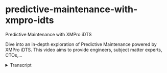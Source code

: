 # predictive-maintenance-with-xmpro-idts
<!-- embeded video removed -->



Predictive Maintenance with XMPro iDTS

Dive into an in-depth exploration of Predictive Maintenance powered by XMPro iDTS. This video aims to provide engineers, subject matter experts, CTOs,...
<details>
<summary>Transcript</summary>Predictive Maintenance with XMPro iDTS

Dive into an in-depth exploration of Predictive Maintenance powered by XMPro iDTS. This video aims to provide engineers, subject matter experts, CTOs,...
in our overview of a video we describe

the process that we followed to get from

our assets and real-time data from the

assets through to some actions and

recommendations that we want to drive

and the outcomes that we're looking for

now the typical process is that we bring

in data through our data stream designer

you could then run some analytics

through AI or do some of it inside the

data stream designer see the front end

in the app designer and then lastly have

recommendations and manage

recommendations inside the

recommendation manager from a

demonstration point of view I'm going to

start at the app designer and then we'll

go into that also includes

recommendations we'll go into the data

stream designer and show you how we do

it in the uh behind the scenes how do we

get the data in and also touch on how we

apply AI to this so let's jump in and

get started

this is the app designer the green icons

at the top

this is the data stream designer and

this is AI so we'll go through all three

of those but I'm going to start kind of

at the end I'm going to show you the

result of what what you see when you use

XM Pro and I'll start with uh just a a

simple example around multiple

facilities or assets that we have in

this instance I'm just I've set the

filter just to show me

um

some of my

Wind forms and I can the colors and

things will change based on the severity

the health of the overall Farm not

necessarily the individual ones I can

set that up to so that I can actually

drill down and get into the actual form

itself and drill down right down you'll

see this is a viewport that is using

esri I'll touch a little bit later on

how we can edit this and what all the

different types of viewports that we

support but this is an example of

something like that here I can see some

of the assets that need maintenance

there's also some recommendations on

some of this so at a holistic view as a

maintenance manager facility manager I

can very quickly see the health and

status of my different facilities and

where I need to go now this again is a

specific type you can have a much more

sophisticated example of this as well

I'll um I'll go into and just show you

again as a maintenance manager

maintenance planner looking at all the

facilities that we have

um I can see kind of the alerts to work

requests work requests to work orders

work orders to open work orders to to

closed and how long it takes to actually

resolve it and

um how what is the efficiency how many

open work orders do I have and what are

the recommendations around all the

different machines again this is

everyone's you'll see there's a whole

bunch

listed through here so and they range in

severity in this instance they rank by

severity

I can look at

the different installations or

facilities that I have and in this

facility this is a wind turbine facility

this is a solar array so

I'll go into the wind turbine one so

I'll have a quick look at what's

happening at the wind turbine and this

gives you an idea and I'll share a more

advanced example of this but I can see

some safety and health information I can

see the overall time usage profile

current metrics that it's running some

of the and again

maintenance records maintenance

information some of the corrosion damage

tables and depending on the type of

modeling that you use I can get into it

you can see this updates in real time if

it's a Unity or Omniverse or a a more

interactive model or a card based model

I can actually get into it and I'll show

you an example of one of those but this

is

with this I can now actually get to a

recommendation so I can see there's low

gearbox oil on this reported and there's

the instance of that that triggered that

so there's a rule that runs and when it

goes below a certain threshold this is

very simple rule around a certain

threshold on the on the on the gearbox

oil low warning and there's potentially

some triage instructions this one

doesn't have too much I can also see how

many times this has occurred and if I

look at kind of a longer duration what

are all the other things that are

happening to this specific asset that

has happened over time I could create a

form or I can fill in a form right here

and this could be a work order request

this could be a root cause analysis a

failure mode analysis

um

you can associate

a large number of different act action

forms do this in terms of the kind of

action that you want to take I can also

Mark this as a false positive so that

later on we can start analyzing how many

times are we getting this kind of false

positives out of this so this is one

example of a

facility predictive maintenance I'll

show you a slightly more advanced

example in in this example this is a

processing plant in this instance plant

but it could be a Water Filtration plant

it could be

any processed plant and in that

again analyzing the data looking at

real-time anomalies and looking at

defects where certain type of defects

that are that are happening so this is

on the quality side so I could bring in

some of the process information

there's fill rates efficiency on on the

energy consumption but likewise with

that esri map where I had a

um uh Green Dot or radar or whatever

represent that there's an issue you can

actually see on this one that

there's a there's an issue here so these

will appear or disappear depending on

the recommendations and the current

state so it's very quick to see as a

planner

or maintenance supervisor maintenance

manager plant manager you know what is

happening and I can have a very simple

2D model of a pump with some real-time

data coming through for the pump from

sensors that we have I can see the

nameplate data for the pump

what is writing at or what it's writed

at so just very quickly I can see how

far is it off in terms of its actual

performance I might be running a

predictive model which again will touch

on a little bit later a predictive model

that's pretty predicting the the

remaining is for life

so that I can determine how much time I

have before there I may have an issue

again I can get into the recommendation

in a minute but here's a bunch of

real-time data and around temperatures

vibrations

and all the maintenance records so I can

see maintenance schedules maintenance

history

and I can see what is currently planned

I can also see what has been what has

been recently completed in terms of work

order history really just helps with

um and again I could drill down on this

next level before we do that what I'd

like to do though is actually get a

better view of this type of pump and

if you if if for certain type of

equipment you may want to

expand the capabilities and being able

to see you know what is really happening

so if I look at the discharge exception

or the remaining useful life on the

bearings

I can move this around and actually have

a view on that now

if I click on this view more you'll see

I get to that same recommendation that I

complete but before I go there this was

a discharge exception and I may want to

go to something like cha GPT or

or

generative AI large language models and

actually ask it and I've typed this in

before so that's why it comes up but I

can actually ask it top five root causes

for centrifugal pump where there's a

loss in discharge pressure

and what it does it gives me just some

direction and what I could potentially

do with this

is just copy that

so that when I do go to the the the

recommendation itself

I can kind of create a bit of a starting

point in terms of you know where we

should potentially be looking for

um

for certain issues or and again it's the

same and this again this is a work order

request but it could be root cause

analysis could be different types of

forms that you want to associate with

associate with it this could be have

more advanced triage instructions so you

know these are the typical things that

you could look for Block suction by

blocked impellers

um

it's not necessarily the information

that you send right through to the work

order level it might just be something

for you to help triage what is the

potential issue based on the combination

of this as well as the drills

instructions that we have here and again

the analytics across this to say well

you know I want to know what are all the

issues that we've seen on this pump

lately is it a kind of recurring pattern

or what is happening so that's a key

application for us around

predictive maintenance in facilities

to be able to and condition monitoring

is to be able to get a view of the

um the overall acid and then being able

to get down right into a recommendation

I'll show you how we set up the

recommendation data in a minute but

before we do that I would like to show

you how we do the back end data that

goes into this

now

for that pump we'll just go to the smart

asset that bump that I just showed you

there are two different data streams

here we refer to these as data streams

so they're streaming real-time data this

is a very simple condition monitoring

and then I will also show you a little

bit more then and bonds predictive

maintenance example this is using Azure

digital twin as an example it doesn't

have to be but it uses Azure digital

twin as the digital twin repository or

the the

asset master or the asset model for for

this it could be any existing eam or

other system that you that you have

what we have here is we're getting

real-time pump Telemetry using mqtt

which is a protocol so I'm getting

real-time data in I clean up that data

because industrial data is never clean

and in this instance I just I take this

and I send it to go and update my Azure

data Explorer which will give me a

really nice time series visualization of

all the information that I can drill

down on that and do thumb series slice

and dice

uh information but I can also

do some calculations around the pump

efficiencies and you know all the pump

metrics that we are trying to calculate

and update that state to Azure digital

twin so that we have the lightest on

that I also take that same data and I

will

I run it through to the recommendations

but before I do that I will

contextualize it using pump make model

all of that again from an eam system or

a maintenance system or the digital twin

system so that I have Rich data that

sits over here now how we put that

together so these are all listeners

you'll see the blue ones that's how we

get real-time data in and this is just a

subset but you'll see there's a huge

bunch of different protocols and

applications and services

and streaming platforms and and that we

pre that we support in in putting this

together the context might model all

this this is all fast moving data all

the slow moving data

um I can get through from all the

contextual data mic model

um

yeah again

weather patterns anything that I require

so if I'm doing flood predictions or

that kind of thing you know I can get it

for Weather Services or against

different

contextual data sources Transformations

is when we change the shape of the data

so cleaning it doing calculations I'm

changing it and you'll see there's a

there's a number of ones that are around

cleaning the data missing value

substitution

aggregation calculations uh

normalizing

setting up thresholds and um

and a number of these where we actually

transform the data this one doesn't have

machine learning in I'll show you an ex

machine learning example in a minute but

this is where we can bring in I can just

drag on anomaly detection and it's not

probably the right place to do it here

but just to illustrate the concept and

then I configure that each of these are

configurable so you can see this

pantelemetry one there's the

configuration for that so in order and

it will interrogate the underlying

service and come back with what are the

fields that this thing actually has and

I can now use that in my data stream or

if I go to something more sophisticated

like as a digital twin example it will

use some of the

xero trust capability credential

management which is all in our

subscription and in our in our

subscription manager installed in the in

the in the variable side but this is

where I would create for example I can

create a whole new instance in Azure

right from the application in here so

these are the kind of applic the the

configuration in a no code way of

setting up these data streams and each

of these have their own unique set of

properties

that we activate for each of those

I just discarded

um and then

that's the machine learning part so I

can bring in machine learning I'll show

you an example in a minute I could this

calculation might be quite Advanced and

I may actually want to do that in like

python so I want to maybe use my my

um bump calculations and efficiency

there might be a library that I'm

already using and again we support all

of those libraries out of the box

um in in this

the functions so that's more statistical

mathematical things like fast four years

geofencing and a whole bunch of goal

seeking similar to what you find in

Excel recommendations area that I'll

touch on in a minute but that's a whole

area on its own and then lastly action

agents so this is where we create

actions so it could be something like

send an email

or create ethereum smart contract

completely to ends of the scale but

that's really or create work orders in

Maxima update other databases

send it back to systems a very

comprehensive set now these are all this

is an extensible framework so if we

don't have a connector or don't have the

function that you that you require here

it's very easy to put that together we

can do it our partners do it our

customers do it and there's a framework

in order to create these connectors

yourself so this is at a really high

level what we're doing here so this is a

very basic one and there's actually a

live view of this so this is live data

coming through this is not the user

interface that I use every day to look

at my data but it helps me just to

understand am I getting the right data

at the right

point of this data flow and the way that

I for example

um

map and configure the endpoints or

getting the data in so you'll see in

this data flow it's interrogating adx

service and so what can you accept and

then we can bring in

from the from the

um

from the

next effect let me see if the Azure

digital twin one is configured to

show that up

so yeah as you'll see this one is

already configured to send the data into

Azure digital twin it will interrogate

the twin service and see what it can

accept this is what I have in my

Pipeline and we can Auto map that and it

will get that

into the data flow very simple example

but really effective in terms of getting

condition monitoring on assets going

as you get more advanced and more

sophisticated you may want to start

adding some predictive capability and in

this instance we're reading some some of

the data from a historian like osisoft

we're getting some other data from a

sensor based solution which has got IPC

UI running we've got some

Azure iot hubs and some of the other

capabilities and these are all the data

wrangling data cleaning and everything

that I need to do

and adding context from sap on mic model

and geolocation a whole bunch of other

information before I can actually and

converting failure tags and doing all of

this this is really hard if you do it in

code

what if you do it yeah it's really easy

to understand the logic but also to

troubleshoot and it's much easier to to

understand the logic of what you've done

in order to get this to this point what

I can now do is do my pump calculations

as you saw exactly the same calculation

as in the previous example but I'm going

to update my Azure digital twin in this

instance so I've got three actions

coming out of this block go and update

it with that data run an anomaly

detection on the pump performance

simple anomaly detection or have a more

sophisticated binary classification to

say to say is it likely to fail yes or

no and if it is you know what's a

remaining useful life model which we may

have for the pump

and um

and I'll show you an example of how that

can be put together merge all those data

and again send it to the recommend to

the what we call the recommendation

engine and run that recommendation you

may notice some little red legs on here

this is where you can configure a error

handling flow so if there's a problem

with this what do you want it to do who

must it alert what what must it let you

know

and or whatever system do you want to

activate when you have an error or

whether this data from the historian is

not coming through so this is the data

streams very very powerful this is where

80 of the work happens if you remember

the tip of the iceberg this is a nice

visualization all the heavy lifting

happens at the bottom this is what

happens over here

before we go back to the app designer

and recommendations and how we configure

them so as I said this remaining useful

life regression model

so where do you get them well inside XM

Pro we've now built in

jupyter Notebook so you can create these

models here and deploy them here here's

an example of reminding useful life

using a random Forest

um

to do the to do the um

the the model and I can see what what

senses and what influence and what is

the Affinity of and the correlation of

the data on this and then based on that

so this

um regression model that's built on

random forests

[Music]

um as an as an example we'll then output

the right model for me we also big

supporters of things like Auto ml so if

you don't know what model to use it can

suggest and um and the output of this

model then goes into something like ml

flow so just another one you saw the

example of the beer the beer quality

what we're doing in this one is we can

even generate synthetic data if we don't

have the right data we can kind of

generate the data that the more that we

want the model to be trained on

and we can even use chat GPT to ask it

to

help us with the

um the visualization of this information

so it will write the code so you can see

here we're asking GPT we've got a magic

command for charge GPT built into this

so how can I visualize the data as a

correlation Matrix and it gives you the

code we can I can then run that code and

this gives me the correlation Matrix for

that

this is where I get into creating the

actual model and deploying that to

something like ml5 there is a webinar on

our website that goes into a lot more

detail I'm not going to spend more time

on this right now but just you can

automate building models right through

so that in the data stream if even if I

retrain my model I don't have to go and

update it here it will automatically be

updated

the last thing I want to touch on is the

um

recommendations and as you see we've got

a recommendation here now how did we set

up these recommendations there's another

one over here so for the pump discharge

so how did we set up this recommendation

and there's a whole area where I can

manage all of them look at how and look

at Who's got what and where it is but

there's also rules where I set up the

rules side so if I go to the bump you'll

see these all the different categories

so the pump discharge pressure was the

one that we had a rule

so there were actually two rules

so it would First Look for out of

efficiency range and then it will look

out of optimal range so if this one is

not if it's not true then it will

continue and to go so it enforces a

execution order and it gets data from my

pump Telemetry data stream

that that sends the the data through and

that's how it interrogates that

um if I look at I'll just use this quick

example to show you this is the nice

description that you saw at the top with

a nice icon and everything but this is

the heart of it where I have the

um

flow rate

and less than a third between a certain

band and the discharge project is

listening as soon as that rule is true

it puts that little red dot on there for

me and puts the it puts the

recommendation on the on the list and I

can now get that information now where I

get this flow rate you'll see there's a

whole bunch of parameters that's

actually what comes out the bottom here

so that what comes at the end of the

pipe over there

is what I now have available

to build this for me and I can use

different calculations and this can be a

value or it could be another parameter

so I can actually build a very Dynamic

set of rules including predictions and

everything that can come down the pipe

now this is not a valid rule where the

flow rate is not equal to the motor

current well hopefully that's not the

case but

that is gives you an idea of how you can

construct this so it could be completely

different because I can bring in very

different information I can bring

weather information I can bring all

sorts of

um I can bring maintenance record so if

there's if there's no

um

if the

if a certain condition exists then it's

minus 40 degrees outside then don't

create the work order because no human

can work in those conditions we have

seen some of those applications as well

so if a safety factor and all of those

you can bring in if they're or if

there's hot equipment nearby then notify

that

so that's how I built the rule and as

you saw in this instance I've enabled

the form and the form was a work request

but there are some other form types and

you can build your own forms as well and

this is just some of the how many times

does it need to log it can it

automatically resolve it so if it

condition is not true anymore will it

automatically resolve

these all capabilities that are built

into our recommendation engine very

sophisticated capability that you can

track but also this is what I put in

triage instructions notifications so

do I want to know when there's a new

alert when there's a status change how

might you know if there's certain

thresholds being not met on time because

we're waiting too long for someone to

respond to it so those are all

capabilities of

the um and the last thing I want to do

is just very briefly touch on as I said

I'll explain a little bit you can see

now that I've played around with it

um

there's definitely a higher

probability of failure that has gone up

due to some of some of the things that

I'm doing at the back here

um that's not what I wanted to do

this is um so when I clicked on the

pencil I have access to be able to edit

this you can actually see both of these

the 2D and the 3D they just overlaid on

top of each other and there's the name

black so that's how I got that done this

is a page builder web page builder in

this instance this is a Unity model and

this is just a 2d graphic both of them

have the same data that it displays and

these are all wired up data sources

and when I'm what I mean by a wired up

data source if I click on this Unity

block well let me first explain the

concept of a block there's a whole bunch

of different types of blocks

there are recommendation blocks action

blocks

and visualization blocks so that's where

we had Autodesk Forge and esri and unity

and all of these different visualization

capabilities that we have and we can

also create widgets so if I like this

style of something that I've built I can

actually go and create a widget for that

and these are just some examples so we

just can be saved and they can be shared

so if I've built a really nice widget

based out of a grouping of things so for

example I just press the

save there and whatever built in here

and now is available as a widget next

time I just drag the implied on and I

have a a name plate available they might

even be on here already

but that's typically how I create

widgets the data that sits behind this

so again I'm clicking on the unity model

here you'll see it gets the yellow line

around it

this is just how I'm the layout style

how it will react when it goes on a

mobile device in terms of its Flex

layout or but the block properties this

is where the actual

models reside

and we support both newer and older

versions of

of unity as an example these are where

the files reside and if I look at the

data the that is that resides on this um

certainly just um

so the data sources is the pump readings

um but on this overall page these are

all the data sources and if I look at my

live data where it's coming from

that's actually from the data source so

you'll see the

um

this is this is not the expression don't

want to bring the expression so I just

want to find the data source for it so I

can build very sophisticated

data connectivity this one is using

um that that data stream

connector it could be using a digital

twins it could use maintenance schedules

SQL data there's many different

connectors that we have oops

don't want to delete that as you can see

there's some some built-in capabilities

for people like myself that are not

coders or so it will help with not

screwing it up completely so

this is and also starting a new

application you can start from templates

so you can say well this one with the um

this pump one I'm not sure what so

you'll see this one has actually got a

series of drill down pages and

everything that's already associated

with it so I can use this as a starting

template to get started quickly

so this is how we look at

um

providing digital twin capabilities in

terms of Maintenance predictive

maintenance condition monitoring for

facilities management

if you have any questions please reach

out and happy to address them thank you
</details>